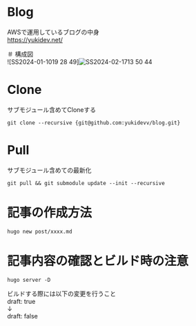 # Blog
AWSで運用しているブログの中身  
https://yukidev.net/

＃ 構成図  
![SS2024-01-1019 28 49]![SS2024-02-1713 50 44](https://github.com/yukidevv/blog/assets/31511996/2c5ced48-5810-4c1b-b1d8-082068d7ba4a)

# Clone
サブモジュール含めてCloneする
```
git clone --recursive {git@github.com:yukidevv/blog.git}
```

# Pull
サブモジュール含めての最新化
```
git pull && git submodule update --init --recursive
```

# 記事の作成方法
```
hugo new post/xxxx.md
```

# 記事内容の確認とビルド時の注意
```
hugo server -D
```
ビルドする際には以下の変更を行うこと<br>
draft: true<br>
↓<br>
draft: false

